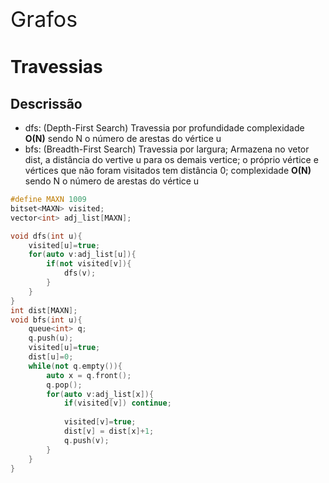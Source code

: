 <div  style="font-size: 34px">
Grafos
</div>

# Travessias
## Descrissão
- dfs: (Depth-First Search) Travessia por profundidade complexidade **O(N)** sendo N o número de arestas do vértice u
- bfs: (Breadth-First Search) Travessia por largura; Armazena no vetor dist, a distância do vertive u para os demais vertice; o próprio vértice e vértices que não foram visitados tem distância 0; complexidade **O(N)** sendo N o número de arestas do vértice u

```c++
#define MAXN 1009
bitset<MAXN> visited;
vector<int> adj_list[MAXN];

void dfs(int u){
    visited[u]=true;
    for(auto v:adj_list[u]){
        if(not visited[v]){
            dfs(v);
        }
    }
}
int dist[MAXN];
void bfs(int u){
    queue<int> q;
    q.push(u);
    visited[u]=true;
    dist[u]=0;
    while(not q.empty()){
        auto x = q.front();
        q.pop();
        for(auto v:adj_list[x]){
            if(visited[v]) continue;
            
            visited[v]=true;
            dist[v] = dist[x]+1;
            q.push(v);
        }
    }
}
```
<div style="page-break-after: always;"></div>